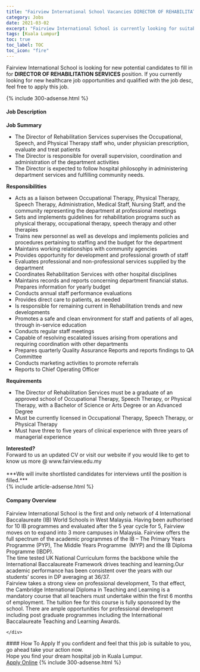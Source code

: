 ```yaml
---
title: "Fairview International School Vacancies DIRECTOR OF REHABILITATION SERVICES" 
category: Jobs 
date: 2021-03-02 
excerpt: "Fairview International School is currently looking for suitable person to fill in the DIRECTOR OF REHABILITATION SERVICES which positioned at Kuala Lumpur" 
tags: [Kuala Lumpur] 
toc: true 
toc_label: TOC 
toc_icon: "fire" 
--- 
```


<p>Fairview International School is looking for new potential candidates to fill in for <b>DIRECTOR OF REHABILITATION SERVICES</b> position. If you currently looking for new healthcare job opportunities and qualified with the job desc, feel free to apply this job.
</p>{% include 300-adsense.html %} 
<div><div><h4>Job Description</h4></div><div><div><span><div><div><strong>Job Summary</strong></div><ul><li>The Director of Rehabilitation Services supervises the Occupational, Speech, and Physical Therapy staff who, under physician prescription, evaluate and treat patients</li><li>The Director is responsible for overall supervision, coordination and administration of the department activities</li><li>The Director is expected to follow hospital philosophy in administering department services and fulfilling community needs.</li></ul><div><strong>Responsibilities</strong></div><ul><li>Acts as a liaison between Occupational Therapy, Physical Therapy, Speech Therapy, Administration, Medical Staff, Nursing Staff, and the community representing the department at professional meetings</li><li>Sets and implements guidelines for rehabilitation programs such as physical therapy, occupational therapy, speech therapy and other therapies</li><li>Trains new personnel as well as develops and implements policies and procedures pertaining to staffing and the budget for the department</li><li>Maintains working relationships with community agencies</li><li>Provides opportunity for development and professional growth of staff</li><li>Evaluates professional and non-professional services supplied by the department</li><li>Coordinates Rehabilitation Services with other hospital disciplines</li><li>Maintains records and reports concerning department financial status. Prepares information for yearly budget</li><li>Conducts annual staff performance evaluations</li><li>Provides direct care to patients, as needed</li><li>Is responsible for remaining current in Rehabilitation trends and new developments</li><li>Promotes a safe and clean environment for staff and patients of all ages, through in-service education</li><li>Conducts regular staff meetings</li><li>Capable of resolving escalated issues arising from operations and requiring coordination with other departments</li><li>Prepares quarterly Quality Assurance Reports and reports findings to QA Committee</li><li>Conducts marketing activities to promote referrals</li><li>Reports to Chief Operating Officer</li></ul><div><strong>Requirements</strong></div><ul><li>The Director of Rehabilitation Services must be a graduate of an approved school of Occupational Therapy, Speech Therapy, or Physical Therapy, with a Bachelor of Science or Arts Degree or an Advanced Degree</li><li>Must be currently licensed in Occupational Therapy, Speech Therapy, or Physical Therapy</li><li>Must have three to five years of clinical experience with three years of managerial experience</li></ul><div><div><strong>Interested?</strong></div><div>Forward to us an updated CV or visit our website if you would like to get to know us more @ www.fairview.edu.my</div><div><br>***We will invite shortlisted candidates for interviews until the position is filled.***</div></div></div></span></div></div></div> 
{% include article-adsense.html %} 
<div><div><h4>Company Overview</h4></div><div><div><span><div><div>
<div>
		Fairview International School is the first and only network of 4 International Baccalaureate (IB) World Schools in West Malaysia. Having been authorised for 10 IB programmes and evaluated after the 5 year cycle for 5, Fairview moves on to expand into 3 more campuses in Malaysia. Fairview offers the full spectrum of the academic programmes of the IB &#8211; The Primary Years Programme (PYP), The Middle Years Programme&#160; (MYP) and the IB Diploma Programme (IBDP).
		<div>
			The time tested UK National Curriculum forms the backbone while the International Baccalaureate Framework drives teaching and learning.Our academic performance has been consistent over the years with our students&#8217; scores in DP averaging at 36/37.</div>
		Fairview takes a strong view on professional development, To that effect, the Cambridge International Diploma in Teaching and Learning is a mandatory course that all teachers must undertake within the first 6 months of employment. The tuition fee for this course is fully sponsored by the school. There are ample opportunities for professional development including post graduate programmes including the International Baccalaureate Teaching and Learning Awards.
		
	</div>
</div></div></span></div></div></div> 
#### How To Apply 
If you confident and feel that this job is suitable to you, go ahead take your action now. <br/> 
Hope you find your dream hospital job in Kuala Lumpur. <br/> 
<a href="https://www.jobstreet.com.my/en/job/director-of-rehabilitation-services-4481765?jobId=jobstreet-my-job-4481765" class="btn btn--warning" target="_blank" rel="nofollow noopenner">Apply Online</a> 
{% include 300-adsense.html %} 